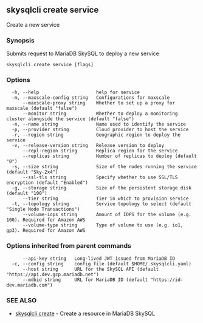 ## skysqlcli create service

Create a new service

### Synopsis

Submits request to MariaDB SkySQL to deploy a new service

```
skysqlcli create service [flags]
```

### Options

```
  -h, --help                     help for service
  -m, --maxscale-config string   Configurations for maxscale
      --maxscale-proxy string    Whether to set up a proxy for maxscale (default "false")
      --monitor string           Whether to deploy a monitoring cluster alongside the service (default "false")
  -n, --name string              Name used to identify the service
  -p, --provider string          Cloud provider to host the service
  -r, --region string            Geographic region to deploy the service
  -v, --release-version string   Release version to deploy
      --repl-region string       Replica region for the service
      --replicas string          Number of replicas to deploy (default "0")
  -s, --size string              Size of the nodes running the service (default "Sky-2x4")
      --ssl-tls string           Specify whether to use SSL/TLS encryption (default "Enabled")
  -g, --storage string           Size of the persistent storage disk (default "100")
      --tier string              Tier in which to provision service
  -t, --topology string          Service topology to select (default "Single Node Transactions")
      --volume-iops string       Amount of IOPS for the volume (e.g. 100). Required for Amazon AWS
      --volume-type string       Type of volume to use (e.g. io1, gp3). Required for Amazon AWS
```

### Options inherited from parent commands

```
      --api-key string   Long-lived JWT issued from MariaDB ID
  -c, --config string    config file (default $HOME/.skysqlcli.yaml)
      --host string      URL for the SkySQL API (default "https://api.dev.gcp.mariadb.net")
      --mdbid string     URL for MariaDB ID (default "https://id-dev.mariadb.com")
```

### SEE ALSO

* [skysqlcli create](skysqlcli_create.md)	 - Create a resource in MariaDB SkySQL

